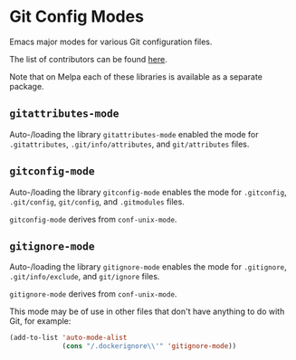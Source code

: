 Git Config Modes
================

Emacs major modes for various Git configuration files.

The list of contributors can be found
[here](https://github.com/magit/git-modes/graphs/contributors).

Note that on Melpa each of these libraries is available as a separate
package.

`gitattributes-mode`
--------------------

Auto-/loading the library `gitattributes-mode` enabled the mode for
`.gitattributes`, `.git/info/attributes`, and `git/attributes` files.

`gitconfig-mode`
----------------

Auto-/loading the library `gitconfig-mode` enables the mode for
`.gitconfig`, `.git/config`, `git/config`, and `.gitmodules` files.

`gitconfig-mode` derives from `conf-unix-mode`.

`gitignore-mode`
----------------

Auto-/loading the library `gitignore-mode` enables the mode for
`.gitignore`, `.git/info/exclude`, and `git/ignore` files.

`gitignore-mode` derives from `conf-unix-mode`.

This mode may be of use in other files that don't have anything to do
with Git, for example:

```lisp
(add-to-list 'auto-mode-alist
             (cons "/.dockerignore\\'" 'gitignore-mode))
```
